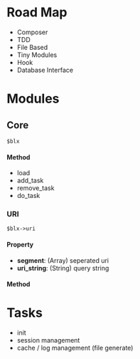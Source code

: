 # Road Map

- Composer
- TDD
- File Based
- Tiny Modules
- Hook
- Database Interface

# Modules

## Core

    $blx

#### Method

- load
- add_task
- remove_task
- do_task

### URI

    $blx->uri

#### Property

- **segment**: (Array) seperated uri
- **uri_string**: (String) query string

#### Method

# Tasks

- init
- session management
- cache / log management (file generate)